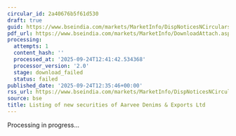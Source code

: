 ```yaml
---
circular_id: 2a40676b5f61d530
draft: true
guid: https://www.bseindia.com/markets/MarketInfo/DispNoticesNCirculars.aspx?Noticeid={B69AEECA-5839-4D69-90E9-99AAE01796D8}&noticeno=20250924-37&dt=09/24/2025&icount=37&totcount=38&flag=0
pdf_url: https://www.bseindia.com/markets/MarketInfo/DownloadAttach.aspx?id=20250924-37&attachedId=
processing:
  attempts: 1
  content_hash: ''
  processed_at: '2025-09-24T12:41:42.534368'
  processor_version: '2.0'
  stage: download_failed
  status: failed
published_date: '2025-09-24T12:35:46+00:00'
rss_url: https://www.bseindia.com/markets/MarketInfo/DispNoticesNCirculars.aspx?Noticeid={B69AEECA-5839-4D69-90E9-99AAE01796D8}&noticeno=20250924-37&dt=09/24/2025&icount=37&totcount=38&flag=0
source: bse
title: Listing of new securities of Aarvee Denims & Exports Ltd
---
```


Processing in progress...